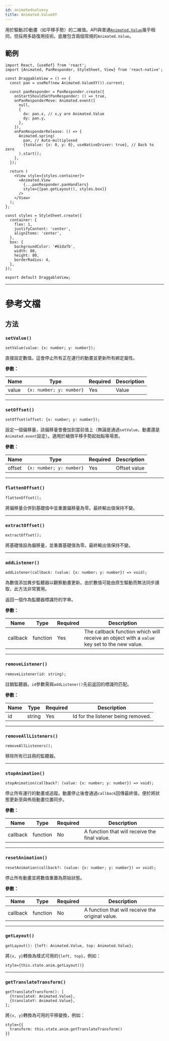 ```yaml
---
id: animatedvaluexy
title: Animated.ValueXY
---
```


用於驅動2D動畫（如平移手勢）的二維值。API與普通[`Animated.Value`](animatedvalue)幾乎相同，但採用多路復用技術。底層包含兩個常規的`Animated.Value`。

## 範例

```SnackPlayer name=Animated.ValueXY
import React, {useRef} from 'react';
import {Animated, PanResponder, StyleSheet, View} from 'react-native';

const DraggableView = () => {
  const pan = useRef(new Animated.ValueXY()).current;

  const panResponder = PanResponder.create({
    onStartShouldSetPanResponder: () => true,
    onPanResponderMove: Animated.event([
      null,
      {
        dx: pan.x, // x,y are Animated.Value
        dy: pan.y,
      },
    ]),
    onPanResponderRelease: () => {
      Animated.spring(
        pan, // Auto-multiplexed
        {toValue: {x: 0, y: 0}, useNativeDriver: true}, // Back to zero
      ).start();
    },
  });

  return (
    <View style={styles.container}>
      <Animated.View
        {...panResponder.panHandlers}
        style={[pan.getLayout(), styles.box]}
      />
    </View>
  );
};

const styles = StyleSheet.create({
  container: {
    flex: 1,
    justifyContent: 'center',
    alignItems: 'center',
  },
  box: {
    backgroundColor: '#61dafb',
    width: 80,
    height: 80,
    borderRadius: 4,
  },
});

export default DraggableView;
```

---

# 參考文檔

## 方法

### `setValue()`

```tsx
setValue(value: {x: number; y: number});
```

直接設定數值。這會停止所有正在運行的動畫並更新所有綁定屬性。

**參數：**

| Name  | Type                     | Required | Description |
| ----- | ------------------------ | -------- | ----------- |
| value | `{x: number; y: number}` | Yes      | Value       |

---

### `setOffset()`

```tsx
setOffset(offset: {x: number; y: number});
```

設定一個偏移量，該偏移量會疊加到當前值上（無論是通過`setValue`、動畫還是`Animated.event`設定）。適用於補償平移手勢起始點等場景。

**參數：**

| Name   | Type                     | Required | Description  |
| ------ | ------------------------ | -------- | ------------ |
| offset | `{x: number; y: number}` | Yes      | Offset value |

---

### `flattenOffset()`

```tsx
flattenOffset();
```

將偏移量合併到基礎值中並重置偏移量為零。最終輸出值保持不變。

---

### `extractOffset()`

```tsx
extractOffset();
```

將基礎值設為偏移量，並重置基礎值為零。最終輸出值保持不變。

---

### `addListener()`

```tsx
addListener(callback: (value: {x: number; y: number}) => void);
```

為數值添加異步監聽器以觀察動畫更新。由於數值可能由原生驅動而無法同步讀取，此方法非常實用。

返回一個作為監聽器標識符的字串。

**參數：**

| Name     | Type     | Required | Description                                                                                 |
| -------- | -------- | -------- | ------------------------------------------------------------------------------------------- |
| callback | function | Yes      | The callback function which will receive an object with a `value` key set to the new value. |

---

### `removeListener()`

```tsx
removeListener(id: string);
```

註銷監聽器。`id`參數需與`addListener()`先前返回的標識符匹配。

**參數：**

| Name | Type   | Required | Description                        |
| ---- | ------ | -------- | ---------------------------------- |
| id   | string | Yes      | Id for the listener being removed. |

---

### `removeAllListeners()`

```tsx
removeAllListeners();
```

移除所有已註冊的監聽器。

---

### `stopAnimation()`

```tsx
stopAnimation(callback?: (value: {x: number; y: number}) => void);
```

停止所有運行的動畫或追蹤。動畫停止後會通過`callback`回傳最終值，便於將狀態更新至與佈局動畫位置同步。

**參數：**

| Name     | Type     | Required | Description                                   |
| -------- | -------- | -------- | --------------------------------------------- |
| callback | function | No       | A function that will receive the final value. |

---

### `resetAnimation()`

```tsx
resetAnimation(callback?: (value: {x: number; y: number}) => void);
```

停止所有動畫並將數值重置為原始狀態。

**參數：**

| Name     | Type     | Required | Description                                      |
| -------- | -------- | -------- | ------------------------------------------------ |
| callback | function | No       | A function that will receive the original value. |

---

### `getLayout()`

```tsx
getLayout(): {left: Animated.Value, top: Animated.Value};
```

將`{x, y}`轉換為樣式可用的`{left, top}`，例如：

```tsx
style={this.state.anim.getLayout()}
```

---

### `getTranslateTransform()`

```tsx
getTranslateTransform(): [
  {translateX: Animated.Value},
  {translateY: Animated.Value},
];
```

將`{x, y}`轉換為可用的平移變換，例如：

```tsx
style={{
  transform: this.state.anim.getTranslateTransform()
}}
```
